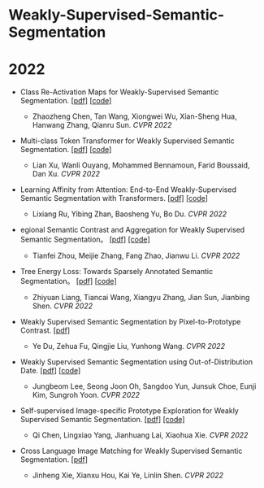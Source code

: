 # Weakly-Supervised-Semantic-Segmentation


# 2022
- Class Re-Activation Maps for Weakly-Supervised Semantic Segmentation.
  [[pdf]](https://arxiv.org/abs/2203.00962) [[code]](https://github.com/zhaozhengChen/ReCAM)
  - Zhaozheng Chen, Tan Wang, Xiongwei Wu, Xian-Sheng Hua, Hanwang Zhang, Qianru Sun. *CVPR 2022*
  
- Multi-class Token Transformer for Weakly Supervised Semantic Segmentation. 
  [[pdf]](https://arxiv.org/abs/2203.02891) [[code]](https://github.com/xulianuwa/MCTformer)
  - Lian Xu, Wanli Ouyang, Mohammed Bennamoun, Farid Boussaid, Dan Xu. *CVPR 2022*
  
- Learning Affinity from Attention: End-to-End Weakly-Supervised Semantic Segmentation with Transformers.
  [[pdf]](https://arxiv.org/abs/2203.02664) [[code]](https://github.com/rulixiang/afa)
  - Lixiang Ru, Yibing Zhan, Baosheng Yu, Bo Du. *CVPR 2022*

- egional Semantic Contrast and Aggregation for Weakly Supervised Semantic Segmentation。
  [[pdf]](https://arxiv.org/abs/2203.09653) [[code]](https://github.com/maeve07/RCA)
  - Tianfei Zhou, Meijie Zhang, Fang Zhao, Jianwu Li. *CVPR 2022*

- Tree Energy Loss: Towards Sparsely Annotated Semantic Segmentation。
  [[pdf]](https://arxiv.org/abs/2203.10739) [[code]](https://github.com/megvii-research/TreeEnergyLoss)
  - Zhiyuan Liang, Tiancai Wang, Xiangyu Zhang, Jian Sun, Jianbing Shen. *CVPR 2022*
  
- Weakly Supervised Semantic Segmentation by Pixel-to-Prototype Contrast.
  [[pdf]](https://arxiv.org/abs/2110.07110)
  - Ye Du, Zehua Fu, Qingjie Liu, Yunhong Wang. *CVPR 2022*
  
- Weakly Supervised Semantic Segmentation using Out-of-Distribution Date.
  [[pdf]](https://arxiv.org/abs/2203.03860) [[code]](https://github.com/naver-ai/w-ood)
  - Jungbeom Lee, Seong Joon Oh, Sangdoo Yun, Junsuk Choe, Eunji Kim, Sungroh Yoon. *CVPR 2022*
  
- Self-supervised Image-specific Prototype Exploration for Weakly Supervised Semantic Segmentation.
  [[pdf]](https://arxiv.org/abs/2203.02909) [[code]](https://github.com/chenqi1126/SIPE)
  - Qi Chen, Lingxiao Yang, Jianhuang Lai, Xiaohua Xie. *CVPR 2022*

- Cross Language Image Matching for Weakly Supervised Semantic Segmentation.
  [[pdf]](https://arxiv.org/abs/2203.02668)
  - Jinheng Xie, Xianxu Hou, Kai Ye, Linlin Shen. *CVPR 2022*
  
  
  
  
  
  
  
  
  
  
  
  
  
  
  
  
  
  
  
